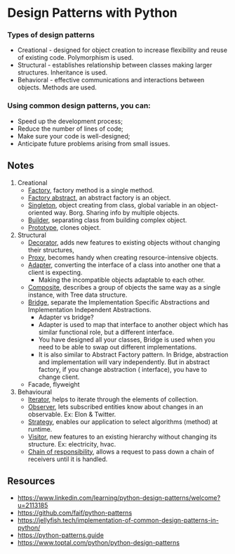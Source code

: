# Design Patterns with Python

### Types of design patterns
- Creational - designed for object creation to increase flexibility and reuse of existing code. Polymorphism is used.
- Structural - establishes relationship between classes making larger structures. Inheritance is used.
- Behavioral - effective communications and interactions between objects. Methods are used.

### Using common design patterns, you can:
- Speed up the development process;
- Reduce the number of lines of code;
- Make sure your code is well-designed;
- Anticipate future problems arising from small issues.

## Notes
1. Creational
   - [Factory](c_factory/factory.py), factory method is a single method.
   - [Factory abstract](c_factory/abstact_factory.py), an abstract factory is an object.
   - [Singleton](c_singleton/singleton.py), object creating from class, global variable in an object-oriented way. Borg. Sharing info by multiple objects.
   - [Builder](c_builder/builder.py), separating class from building complex object.
   - [Prototype](c_prototype/prototype.py), clones object.
2. Structural
   - [Decorator](s_decorator/decorator.py), adds new features to existing objects without changing their structures,
   - [Proxy](s_proxy/proxy.py), becomes handy when creating resource-intensive objects.
   - [Adapter](s_adapter/adapter.py), converting the interface of a class into another one that a client is expecting.
     - Making the incompatible objects adaptable to each other.
   - [Composite](s_composite/composite.py), describes a group of objects the same way as a single instance, with Tree data structure.
   - [Bridge](s_bridge/bridge.py), separate the Implementation Specific Abstractions and Implementation Independent Abstractions.
     - Adapter vs bridge? 
     - Adapter is used to map that interface to another object which has similar functional role, but a different interface.
     - You have designed all your classes, Bridge is used when you need to be able to swap out different implementations.
     - It is also similar to Abstract Factory pattern. In Bridge, abstraction and implementation will vary independently. But in abstract factory, if you change abstraction ( interface), you have to change client.
   - Facade, flyweight
3. Behavioural
   - [Iterator](b_iterator/iterator.py), helps to iterate through the elements of collection.
   - [Observer](b_observer/observer.py), lets subscribed entities know about changes in an observable. Ex: Elon & Twitter.
   - [Strategy](b_strategy/strategy.py), enables our application to select algorithms (method) at runtime.
   - [Visitor](b_visitor/visitor.py), new features to an existing hierarchy without changing its structure. Ex: electricity, hvac.
   - [Chain of responsibility](b_chain_of_responsibility/chain_of_responsibility.py), allows a request to pass down a chain of receivers until it is handled.


## Resources
- https://www.linkedin.com/learning/python-design-patterns/welcome?u=2113185
- https://github.com/faif/python-patterns
- https://jellyfish.tech/implementation-of-common-design-patterns-in-python/
- https://python-patterns.guide
- https://www.toptal.com/python/python-design-patterns

